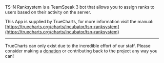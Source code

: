 TS-N Ranksystem is a TeamSpeak 3 bot that allows you to assign ranks to users based on their activity on the server.

This App is supplied by TrueCharts, for more information visit the manual: [https://truecharts.org/charts/incubator/tsn-ranksystem](https://truecharts.org/charts/incubator/tsn-ranksystem)

---

TrueCharts can only exist due to the incredible effort of our staff.
Please consider making a [donation](https://truecharts.org/sponsor) or contributing back to the project any way you can!
